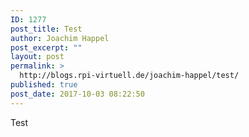 ```yaml
---
ID: 1277
post_title: Test
author: Joachim Happel
post_excerpt: ""
layout: post
permalink: >
  http://blogs.rpi-virtuell.de/joachim-happel/test/
published: true
post_date: 2017-10-03 08:22:50
---
```

Test